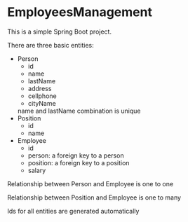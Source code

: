 # EmployeesManagement

This is a simple Spring Boot project.

<p>There are three basic entities:
<ul>
<li>Person 
<ul>
<li>id</li>
<li>name</li>
<li>lastName</li>
<li>address</li>
<li>cellphone</li>
<li>cityName</li>
</ul>
name and lastName combination is unique
</li>
<li>Position 
<ul>
<li>id</li>
<li>name</li>
</ul>
</li>
<li>Employee 
<ul>
<li>id</li>
<li>person: a foreign key to a person</li>
<li>position: a foreign key to a position</li>
<li>salary</li>
</ul>
</li>
</ul>

<p>Relationship between Person and Employee is one to one
<p>Relationship between Position and Employee is one to many

Ids for all entities are generated automatically

